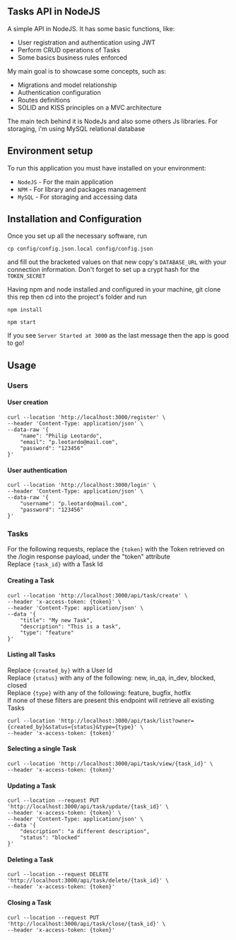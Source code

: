 ## Tasks API in NodeJS
A simple API in NodeJS. It has some basic functions, like:

- User registration and authentication using JWT
- Perform CRUD operations of Tasks
- Some basics business rules enforced

My main goal is to showcase some concepts, such as:

- Migrations and model relationship
- Authentication configuration
- Routes definitions
- SOLID and KISS principles on a MVC architecture

The main tech behind it is NodeJs and also some others Js libraries. For storaging, i'm using MySQL relational database

## Environment setup
To run this application you must have installed on your environment:

* `NodeJS` - For the main application 
* `NPM` - For library and packages management
* `MySQL` - For storaging and accessing data

## Installation and Configuration
Once you set up all the necessary software, run
```
cp config/config.json.local config/config.json
```
and fill out the bracketed values on that new copy's ```DATABASE_URL``` with your connection information. Don't forget to set up a crypt hash for the ```TOKEN_SECRET```

Having npm and node installed and configured in your machine, git clone this rep then cd into the project's folder and run
```
npm install
```
```
npm start
````
If you see ```Server Started at 3000``` as the last message then the app is good to go!

## Usage

### __Users__
#### User creation

```
curl --location 'http://localhost:3000/register' \
--header 'Content-Type: application/json' \
--data-raw '{
    "name": "Philip Leotardo",
    "email": "p.leotardo@mail.com",
    "password": "123456"
}'
```

#### User authentication
```
curl --location 'http://localhost:3000/login' \
--header 'Content-Type: application/json' \
--data-raw '{
    "username": "p.leotardo@mail.com",
    "password": "123456"
}'
```

### __Tasks__
For the following requests, replace the ```{token}``` with the Token retrieved on the /login response payload, under the "token" attribute  
Replace ```{task_id}``` with a Task Id
#### Creating a Task
```
curl --location 'http://localhost:3000/api/task/create' \
--header 'x-access-token: {token}' \
--header 'Content-Type: application/json' \
--data '{
    "title": "My new Task",
    "description": "This is a task",
    "type": "feature"
}'
```

#### Listing all Tasks
Replace ```{created_by}``` with a User Id  
Replace ```{status}``` with any of the following: new, in_qa, in_dev, blocked, closed  
Replace ```{type}``` with any of the following: feature, bugfix, hotfix  
If none of these filters are present this endpoint will retrieve all existing Tasks
```
curl --location 'http://localhost:3000/api/task/list?owner={created_by}&status={status}&type={type}' \
--header 'x-access-token: {token}'
```

#### Selecting a single Task
```
curl --location 'http://localhost:3000/api/task/view/{task_id}' \
--header 'x-access-token: {token}'
```

#### Updating a Task
```
curl --location --request PUT 'http://localhost:3000/api/task/update/{task_id}' \
--header 'x-access-token: {token}' \
--header 'Content-Type: application/json' \
--data '{
    "description": "a different description",
    "status": "blocked"
}'
```

#### Deleting a Task
```
curl --location --request DELETE 'http://localhost:3000/api/task/delete/{task_id}' \
--header 'x-access-token: {token}'
```

#### Closing a Task
```
curl --location --request PUT 'http://localhost:3000/api/task/close/{task_id}' \
--header 'x-access-token: {token}'
```